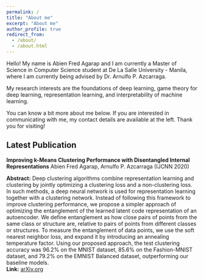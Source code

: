 ```yaml
---
permalink: /
title: "About me"
excerpt: "About me"
author_profile: true
redirect_from:
  - /about/
  - /about.html
---
```


Hello! My name is Abien Fred Agarap and I am currently a Master of Science in Computer Science student at De La Salle University - Manila, where I am currently being advised by Dr. Arnulfo P. Azcarraga.

My research interests are the foundations of deep learning, game theory for deep learning, representation learning, and interpretability of machine learning. 

You can know a bit more about me below. If you are interested in communicating with me, my contact details are available at the left. Thank you for visiting!


## Latest Publication

**Improving k-Means Clustering Performance with Disentangled Internal
Representations**
Abien Fred Agarap, Arnulfo P. Azcarraga (IJCNN 2020)

**Abstract:** Deep clustering algorithms combine representation learning and clustering by jointly optimizing a clustering loss and a non-clustering loss. In such methods, a deep neural network is used for representation learning together with a clustering network. Instead of following this framework to improve clustering performance, we propose a simpler approach of optimizing the entanglement of the learned latent code representation of an autoencoder. We define entanglement as how close pairs of points from the same class or structure are, relative to pairs of points from different classes or structures. To measure the entanglement of data points, we use the soft nearest neighbor loss, and expand it by introducing an annealing temperature factor. Using our proposed approach, the test clustering accuracy was 96.2% on the MNIST dataset, 85.6% on the Fashion-MNIST dataset, and 79.2% on the EMNIST Balanced dataset, outperforming our baseline models.<br>**Link:** [arXiv.org](https://arxiv.org/abs/2006.04535)
